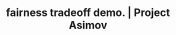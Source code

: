 ---
layout: fairnessdemo
title: fairness tradeoff demo. \| Project Asimov
permalink: /fairness_demo/
---